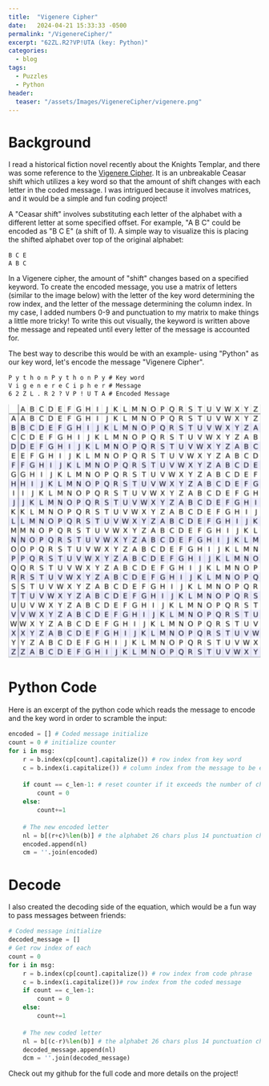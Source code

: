 ```yaml
---
title:  "Vigenere Cipher"
date:   2024-04-21 15:33:33 -0500
permalink: "/VigenereCipher/"
excerpt: "62ZL.R2?VP!UTA (key: Python)"
categories:
  - blog
tags:
  - Puzzles
  - Python
header:
  teaser: "/assets/Images/VigenereCipher/vigenere.png"
---
```


# Background
I read a historical fiction novel recently about the Knights Templar, and there was some reference to the [Vigenere Cipher](https://en.wikipedia.org/wiki/Vigen%C3%A8re_cipher). It is an unbreakable Ceasar shift which utilizes a key word so that the amount of shift changes with each letter in the coded message. I was intrigued because it involves matrices, and it would be a simple and fun coding project!

A "Ceasar shift" involves substituting each letter of the alphabet with a different letter at some specified offset. For example, "A B C" could be encoded as "B C E" (a shift of 1). A simple way to visualize this is placing the shifted alphabet over top of the original alphabet: 
```
B C E
A B C 
```
In a Vigenere cipher, the amount of "shift" changes based on a specified keyword. To create the encoded message, you use a matrix of letters (similar to the image below) with the letter of the key word determining the row index, and the letter of the message determining the column index. In my case, I added numbers 0-9 and punctuation to my matrix to make things a little more tricky! To write this out visually, the keyword is written above the message and repeated until every letter of the message is accounted for. 

The best way to describe this would be with an example- using "Python" as our key word, let's encode the message "Vigenere Cipher".
```
P y t h o n P y t h o n P y # Key word
V i g e n e r e C i p h e r # Message 
6 2 Z L . R 2 ? V P ! U T A # Encoded Message
```
 
![codematrix](/assets/Images/VigenereCipher/codematrix.png)

# Python Code
Here is an excerpt of the python code which reads the message to encode and the key word in order to scramble the input:
```python
encoded = [] # Coded message initialize
count = 0 # initialize counter
for i in msg:
    r = b.index(cp[count].capitalize()) # row index from key word
    c = b.index(i.capitalize()) # column index from the message to be encoded

    if count == c_len-1: # reset counter if it exceeds the number of chars in the key word
        count = 0
    else:
        count+=1

    # The new encoded letter
    nl = b[(r+c)%len(b)] # the alphabet 26 chars plus 14 punctuation chars. Modulo to get remainder
    encoded.append(nl)
    cm = ''.join(encoded)
```

# Decode 
I also created the decoding side of the equation, which would be a fun way to pass messages between friends:
```python
# Coded message initialize
decoded_message = []
# Get row index of each
count = 0
for i in msg:
    r = b.index(cp[count].capitalize()) # row index from code phrase
    c = b.index(i.capitalize())# row index from the coded message
    if count == c_len-1:
        count = 0
    else:
        count+=1

    # The new coded letter
    nl = b[(c-r)%len(b)] # the alphabet 26 chars plus 14 punctuation chars. Modulo to get remainder
    decoded_message.append(nl)
    dcm = ''.join(decoded_message)
```

Check out my github for the full code and more details on the project!
